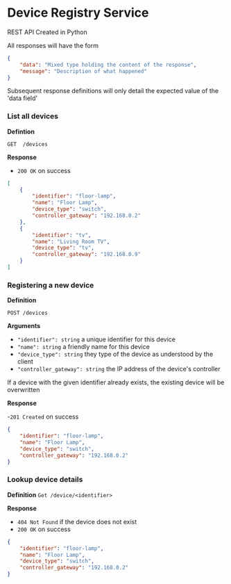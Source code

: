 # Device Registry Service 
REST API Created in Python

All responses will have the form 

```json
{
	"data": "Mixed type holding the content of the response",
	"message": "Description of what happened"
}
```

Subsequent response definitions will only detail the expected value of the 'data field' 

### List all devices 

**Defintion**

`GET  /devices`

**Response**

- `200 OK` on success

```json 
[
	{
		"identifier": "floor-lamp",
		"name": "Floor Lamp", 
		"device_type": "switch", 
		"controller_gateway": "192.168.0.2"
	},
	{
		"identifier": "tv",
		"name": "Living Room TV", 
		"device_type": "tv", 
		"controller_gateway": "192.168.0.9"
	}
]
```

### Registering a new device 

**Definition**

`POST /devices`

**Arguments**

- `"identifier": string` a unique identifier for this device
- `"name": string` a friendly name for this device 
- `"device_type": string` they type of the device as understood by the client 
- `"controller_gateway": string` the IP address of the device's controller

If a device with the given identifier already exists, the existing device will be overwritten 

**Response**

-`201 Created` on success

```json 
{
	"identifier": "floor-lamp",
	"name": "Floor Lamp", 
	"device_type": "switch", 
	"controller_gateway": "192.168.0.2"
}
```

### Lookup device details 

**Definition**
`Get /device/<identifier>`

**Response**
- `404 Not Found` if the device does not exist
- `200 OK` on success 

```json 
{
	"identifier": "floor-lamp",
	"name": "Floor Lamp", 
	"device_type": "switch", 
	"controller_gateway": "192.168.0.2"
}
```



